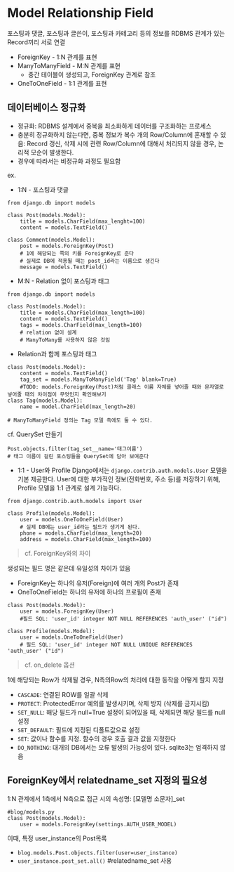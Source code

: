# Model Relationship Field
포스팅과 댓글, 포스팅과 글쓴이, 포스팅과 카테고리 등의 정보를 RDBMS 관계가 있는 Record끼리 서로 연결
- ForeignKey - 1:N 관계를 표현
- ManyToManyField - M:N 관계를 표현
	* 중간 테이블이 생성되고, ForeignKey 관계로 참조
- OneToOneField - 1:1 관계를 표현

## 데이터베이스 정규화
- 정규화: RDBMS 설계에서 중복을 최소화하게 데이터를 구조화하는 프로세스
- 충분히 정규화하지 않는다면, 중복 정보가 복수 개의 Row/Column에 혼재할 수 있음: Record 갱신, 삭제 시에 관련 Row/Column에 대해서 처리되지 않을 경우, 논리적 모순이 발생한다.
- 경우에 따라서는 비정규화 과정도 필요함

ex.
* 1:N - 포스팅과 댓글

```
from django.db import models

class Post(models.Model):
	title = models.CharField(max_lenght=100)
    content = models.TextField()
    
class Comment(models.Model):
	post = models.ForeignKey(Post)
    # 1에 해당되는 쪽의 키를 ForeignKey로 준다
    # 실제로 DB에 적용될 때는 post_id라는 이름으로 생긴다
    message = models.TextField()
```

* M:N - Relation 없이 포스팅과 태그

```
from django.db import models

class Post(models.Model):
	title = models.CharField(max_length=100)
    content = models.TextField()
    tags = models.CharField(max_length=100)
    # relation 없이 설계
    # ManyToMany를 사용하지 않은 것임
```

* Relation과 함께 포스팅과 태그

```
class Post(models.Model):
	content = models.TextField()
    tag_set = models.ManyToManyField('Tag' blank=True)
    #TODO: models.ForeignKey(Post)처럼 클래스 이름 자체를 넣어줄 때와 문자열로 넣어줄 때의 차이점이 무엇인지 확인해보기
class Tag(models.Model):
	name = model.CharField(max_length=20)
    
# ManyToManyField 정의는 Tag 모델 측에도 둘 수 있다.
```

cf. QuerySet 만들기
```
Post.objects.filter(tag_set__name='태그이름')
# 태그 이름이 걸린 포스팅들을 QuerySet에 담아 보여준다
```

* 1:1 - User와 Profile
Django에서는 `django.contrib.auth.models.User` 모델을 기본 제공한다. User에 대한 부가적인 정보(전화번호, 주소 등)를 저장하기 위해, Profile 모델을 1:1 관계로 설계 가능하다.

```
from django.contrib.auth.models import User

class Profile(models.Model):
	user = models.OneToOneField(User)
    # 실제 DB에는 user_id라는 필드가 생기게 된다.
    phone = models.CharField(max_length=20)
    address = models.CharField(max_length=100)
```

> cf. ForeignKey와의 차이

생성되는 필드 명은 같은데 유일성의 차이가 있음
- ForeignKey는 하나의 유저(Foreign)에 여러 개의 Post가 존재
- OneToOneField는 하나의 유저에 하나의 프로필이 존재

```
class Post(models.Model):
	user = models.ForeignKey(User)
    #필드 SQL: 'user_id' integer NOT NULL REFERENCES 'auth_user' ("id")
    
class Profile(models.Model):
	user = models.OneToOneField(User)
    # 필드 SQL: 'user_id' integer NOT NULL UNIQUE REFERENCES 'auth_user' ("id")
```

> cf. on_delete 옵션

1에 해당되는 Row가 삭제될 경우, N측의Row의 처리에 대한 동작을 어떻게 할지 지정

- `CASCADE`: 연결된 ROW를 일괄 삭제
- `PROTECT`: ProtectedError 예외를 발생시키며, 삭제 방지 (삭제를 금지시킴)
- `SET_NULL`: 해당 필드가 null=True 설정이 되어있을 때, 삭제되면 해당 필드를 null 설정
- `SET_DEFAULT`: 필드에 지정된 디폴트값으로 설정
- `SET`: 값이나 함수를 지정. 함수의 경우 호출 결과 값을 지정한다
- `DO_NOTHING`: 대개의 DB에서는 오류 발생의 가능성이 있다. sqlite3는 엄격하지 않음

## ForeignKey에서 relatedname_set 지정의 필요성

1:N 관계에서 1측에서 N측으로 접근 시의 속성명: [모델명 소문자]_set

```
#blog/models.py
class Post(models.Model):
	user = models.ForeignKey(settings.AUTH_USER_MODEL)
```
이때, 특정 user_instance의 Post목록
- `blog.models.Post.objects.filter(user=user_instance)`
- `user_instance.post_set.all()` #relatedname_set 사용